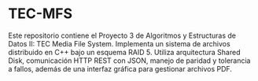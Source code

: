# TEC-MFS
Este repositorio contiene el Proyecto 3 de Algoritmos y Estructuras de Datos II: TEC Media File System. Implementa un sistema de archivos distribuido en C++ bajo un esquema RAID 5. Utiliza arquitectura Shared Disk, comunicación HTTP REST con JSON, manejo de paridad y tolerancia a fallos, además de una interfaz gráfica para gestionar archivos PDF.
